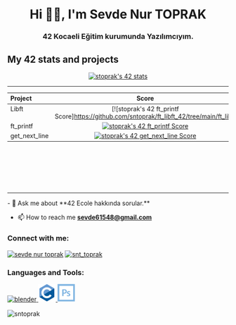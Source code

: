 <h1 align="center">Hi ✋🏻, I'm Sevde Nur TOPRAK</h1>
<h3 align="center">42 Kocaeli Eğitim kurumunda Yazılımcıyım.</h3>

## My 42 stats and projects

<p align="center">
	<a href="https://github.com/JaeSeoKim/badge42"><img src="https://badge42.vercel.app/api/v2/cljy0vhq4001108mo3vnaqqcn/stats?cursusId=21&coalitionId=362" alt="stoprak's 42 stats" /></a>
<table widht="100%" align="center">
  <tr style="display:flex; justify-content:space-around; padding:0;">
  <td style="padding:0; margin:0;">

| Project | Score | 
| :- | :-: |
| Libft <img width=150>| [![stoprak's 42 ft_printf Score]https://github.com/sntoprak/ft_libft_42/tree/main/ft_libft |
| ft_printf | [![stoprak's 42 ft_printf Score](https://badge42.vercel.app/api/v2/cljy0vhq4001108mo3vnaqqcn/project/2889152)](https://github.com/JaeSeoKim/badge42) |
| get_next_line | [![stoprak's 42 get_next_line Score](https://badge42.vercel.app/api/v2/cljy0vhq4001108mo3vnaqqcn/project/2906089)](https://github.com/JaeSeoKim/badge42) |
</td>
  <td style="padding:0; margin:0;">

|Project|Score| 
| :-	|	:-:	|
| Born2beroot | [![stoprak's 42 Born2beroot Score](https://badge42.vercel.app/api/v2/cljy0vhq4001108mo3vnaqqcn/project/2913431)](https://github.com/JaeSeoKim/badge42) |
| minitalk | [![stoprak's 42 minitalk Score](https://badge42.vercel.app/api/v2/cljy0vhq4001108mo3vnaqqcn/project/3047621)](https://github.com/JaeSeoKim/badge42) |
| so_long | [![stoprak's 42 so_long Score](https://badge42.vercel.app/api/v2/cljy0vhq4001108mo3vnaqqcn/project/3154089)](https://github.com/JaeSeoKim/badge42)|

  </td></tr>
  </table>
- 💬 Ask me about **42 Ecole hakkında sorular.**

- 📫 How to reach me **sevde61548@gmail.com**

<h3 align="left">Connect with me:</h3>
<p align="left">
<a href="https://www.linkedin.com/in/sevde-nur-toprak-b68941225/" target="blank"><img align="center" src="https://raw.githubusercontent.com/rahuldkjain/github-profile-readme-generator/master/src/images/icons/Social/linked-in-alt.svg" alt="sevde nur toprak" height="30" width="40" /></a>
<a href="https://instagram.com/snt_toprak" target="blank"><img align="center" src="https://raw.githubusercontent.com/rahuldkjain/github-profile-readme-generator/master/src/images/icons/Social/instagram.svg" alt="snt_toprak" height="30" width="40" /></a>
</p>

<h3 align="left">Languages and Tools:</h3>
<p align="left"> <a href="https://www.blender.org/" target="_blank" rel="noreferrer"> <img src="https://download.blender.org/branding/community/blender_community_badge_white.svg" alt="blender" width="40" height="40"/> </a> <a href="https://www.cprogramming.com/" target="_blank" rel="noreferrer"> <img src="https://raw.githubusercontent.com/devicons/devicon/master/icons/c/c-original.svg" alt="c" width="40" height="40"/> </a> <a href="https://www.photoshop.com/en" target="_blank" rel="noreferrer"> <img src="https://raw.githubusercontent.com/devicons/devicon/master/icons/photoshop/photoshop-line.svg" alt="photoshop" width="40" height="40"/> </a> </p>

<p><img align="center" src="https://github-readme-stats.vercel.app/api/top-langs?username=sntoprak&show_icons=true&locale=en&layout=compact" alt="sntoprak" /></p>
